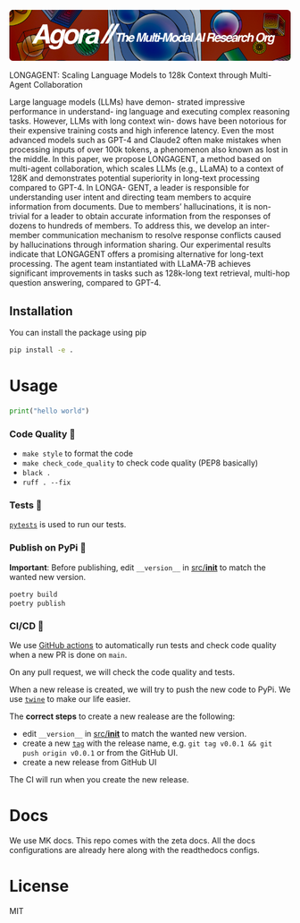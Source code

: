 [![Multi-Modality](agorabanner.png)](https://discord.gg/qUtxnK2NMf)

LONGAGENT: Scaling Language Models to 128k Context through
Multi-Agent Collaboration

Large language models (LLMs) have demon-
strated impressive performance in understand-
ing language and executing complex reasoning
tasks. However, LLMs with long context win-
dows have been notorious for their expensive
training costs and high inference latency. Even
the most advanced models such as GPT-4 and
Claude2 often make mistakes when processing
inputs of over 100k tokens, a phenomenon also
known as lost in the middle. In this paper,
we propose LONGAGENT, a method based
on multi-agent collaboration, which scales
LLMs (e.g., LLaMA) to a context of 128K and
demonstrates potential superiority in long-text
processing compared to GPT-4. In LONGA-
GENT, a leader is responsible for understanding
user intent and directing team members to
acquire information from documents. Due
to members’ hallucinations, it is non-trivial
for a leader to obtain accurate information
from the responses of dozens to hundreds of
members. To address this, we develop an inter-
member communication mechanism to resolve
response conflicts caused by hallucinations
through information sharing. Our experimental
results indicate that LONGAGENT offers a
promising alternative for long-text processing.
The agent team instantiated with LLaMA-7B
achieves significant improvements in tasks such
as 128k-long text retrieval, multi-hop question
answering, compared to GPT-4.

## Installation

You can install the package using pip

```bash
pip install -e .
```

# Usage
```python
print("hello world")

```



### Code Quality 🧹

- `make style` to format the code
- `make check_code_quality` to check code quality (PEP8 basically)
- `black .`
- `ruff . --fix`

### Tests 🧪

[`pytests`](https://docs.pytest.org/en/7.1.x/) is used to run our tests.

### Publish on PyPi 🚀

**Important**: Before publishing, edit `__version__` in [src/__init__](/src/__init__.py) to match the wanted new version.

```
poetry build
poetry publish
```

### CI/CD 🤖

We use [GitHub actions](https://github.com/features/actions) to automatically run tests and check code quality when a new PR is done on `main`.

On any pull request, we will check the code quality and tests.

When a new release is created, we will try to push the new code to PyPi. We use [`twine`](https://twine.readthedocs.io/en/stable/) to make our life easier. 

The **correct steps** to create a new realease are the following:
- edit `__version__` in [src/__init__](/src/__init__.py) to match the wanted new version.
- create a new [`tag`](https://git-scm.com/docs/git-tag) with the release name, e.g. `git tag v0.0.1 && git push origin v0.0.1` or from the GitHub UI.
- create a new release from GitHub UI

The CI will run when you create the new release.

# Docs
We use MK docs. This repo comes with the zeta docs. All the docs configurations are already here along with the readthedocs configs.



# License
MIT
